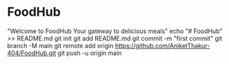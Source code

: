 # FoodHub
"Welcome to FoodHub Your gateway to delicious meals"
echo "# FoodHub" >> README.md
git init
git add README.md
git commit -m "first commit"
git branch -M main
git remote add origin https://github.com/AniketThakur-404/FoodHub.git
git push -u origin main
